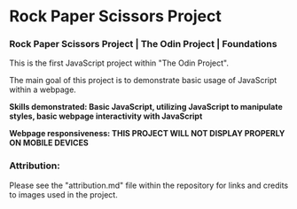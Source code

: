 # Rock Paper Scissors Project
### Rock Paper Scissors Project | The Odin Project | Foundations

This is the first JavaScript project within "The Odin Project".

The main goal of this project is to demonstrate basic usage of JavaScript within a webpage.

**Skills demonstrated: Basic JavaScript, utilizing JavaScript to manipulate styles, basic webpage interactivity with JavaScript**

**Webpage responsiveness: THIS PROJECT WILL NOT DISPLAY PROPERLY ON MOBILE DEVICES**

### **Attribution:**

Please see the "attribution.md" file within the repository for links and credits to images used in the project.